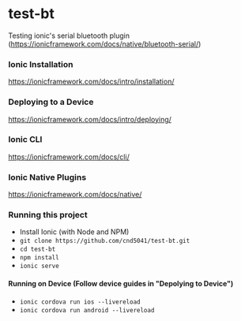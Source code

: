 # test-bt
Testing ionic's serial bluetooth plugin (https://ionicframework.com/docs/native/bluetooth-serial/)

### Ionic Installation 
https://ionicframework.com/docs/intro/installation/

### Deploying to a Device
https://ionicframework.com/docs/intro/deploying/

### Ionic CLI
https://ionicframework.com/docs/cli/

### Ionic Native Plugins
https://ionicframework.com/docs/native/

### Running this project
- Install Ionic (with Node and NPM)
- `git clone https://github.com/cnd5041/test-bt.git`
- `cd test-bt`
- `npm install`
- `ionic serve`

#### Running on Device (Follow device guides in "Depolying to Device")
- `ionic cordova run ios --livereload`
- `ionic cordova run android --livereload`
